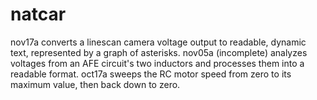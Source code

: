 # natcar

nov17a converts a linescan camera voltage output to readable, dynamic text, represented by a graph of asterisks.
nov05a (incomplete) analyzes voltages from an AFE circuit's two inductors and processes them into a readable format.
oct17a sweeps the RC motor speed from zero to its maximum value, then back down to zero.
